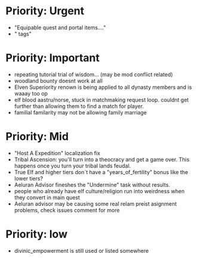 # Priority: Urgent
- "Equipable quest and portal items...."
- "<insert name> tags"

# Priority: Important
- repeating tutorial trial of wisdom... (may be mod conflict related)
- woodland bounty doesnt work at all
- Elven Superiority renown is being applied to all dynasty members and is waaay too op
- elf blood aastru/norse, stuck in matchmaking request loop. couldnt get further than allowing them to find a match for player.
- familial familarity may not be allowing family marriage

# Priority: Mid
- "Host A Expedition" localization fix
- Tribal Ascension: you'll turn into a theocracy and get a game over. This happens once you turn your tribal lands feudal.
- True Elf and higher tiers don´t have a "years_of_fertility" bonus like the lower tiers?
- Aeluran Advisor fineshes the "Undermine" task without results.
- people who already have elf culture/religion run into weirdness when they convert in main quest
- Aeluran advisor may be causing some real relam preist asignment problems, check issues comment for more

# Priority: low
- divinic_empowerment is still used or listed somewhere
